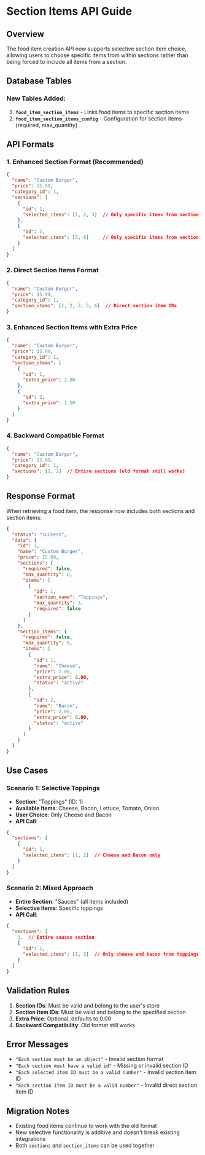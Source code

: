 # Section Items API Guide

## Overview

The food item creation API now supports selective section item choice, allowing users to choose specific items from within sections rather than being forced to include all items from a section.

## Database Tables

### New Tables Added:
1. **`food_item_section_items`** - Links food items to specific section items
2. **`food_item_section_items_config`** - Configuration for section items (required, max_quantity)

## API Formats

### 1. Enhanced Section Format (Recommended)

```json
{
  "name": "Custom Burger",
  "price": 15.99,
  "category_id": 1,
  "sections": [
    {
      "id": 1,
      "selected_items": [1, 2, 3]  // Only specific items from section 1
    },
    {
      "id": 2,
      "selected_items": [5, 6]     // Only specific items from section 2
    }
  ]
}
```

### 2. Direct Section Items Format

```json
{
  "name": "Custom Burger",
  "price": 15.99,
  "category_id": 1,
  "section_items": [1, 2, 3, 5, 6]  // Direct section item IDs
}
```

### 3. Enhanced Section Items with Extra Price

```json
{
  "name": "Custom Burger",
  "price": 15.99,
  "category_id": 1,
  "section_items": [
    {
      "id": 1,
      "extra_price": 2.00
    },
    {
      "id": 2,
      "extra_price": 1.50
    }
  ]
}
```

### 4. Backward Compatible Format

```json
{
  "name": "Custom Burger",
  "price": 15.99,
  "category_id": 1,
  "sections": [1, 2]  // Entire sections (old format still works)
}
```

## Response Format

When retrieving a food item, the response now includes both sections and section items:

```json
{
  "status": "success",
  "data": {
    "id": 1,
    "name": "Custom Burger",
    "price": 15.99,
    "sections": {
      "required": false,
      "max_quantity": 0,
      "items": [
        {
          "id": 1,
          "section_name": "Toppings",
          "max_quantity": 3,
          "required": false
        }
      ]
    },
    "section_items": {
      "required": false,
      "max_quantity": 0,
      "items": [
        {
          "id": 1,
          "name": "Cheese",
          "price": 1.00,
          "extra_price": 0.00,
          "status": "active"
        },
        {
          "id": 2,
          "name": "Bacon",
          "price": 2.00,
          "extra_price": 0.00,
          "status": "active"
        }
      ]
    }
  }
}
```

## Use Cases

### Scenario 1: Selective Toppings
- **Section**: "Toppings" (ID: 1)
- **Available Items**: Cheese, Bacon, Lettuce, Tomato, Onion
- **User Choice**: Only Cheese and Bacon
- **API Call**:
```json
{
  "sections": [
    {
      "id": 1,
      "selected_items": [1, 2]  // Cheese and Bacon only
    }
  ]
}
```

### Scenario 2: Mixed Approach
- **Entire Section**: "Sauces" (all items included)
- **Selective Items**: Specific toppings
- **API Call**:
```json
{
  "sections": [
    3,  // Entire sauces section
    {
      "id": 1,
      "selected_items": [1, 2]  // Only cheese and bacon from toppings
    }
  ]
}
```

## Validation Rules

1. **Section IDs**: Must be valid and belong to the user's store
2. **Section Item IDs**: Must be valid and belong to the specified section
3. **Extra Price**: Optional, defaults to 0.00
4. **Backward Compatibility**: Old format still works

## Error Messages

- `"Each section must be an object"` - Invalid section format
- `"Each section must have a valid id"` - Missing or invalid section ID
- `"Each selected item ID must be a valid number"` - Invalid section item ID
- `"Each section item ID must be a valid number"` - Invalid direct section item ID

## Migration Notes

- Existing food items continue to work with the old format
- New selective functionality is additive and doesn't break existing integrations
- Both `sections` and `section_items` can be used together
